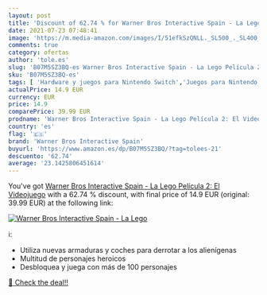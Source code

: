 ```yaml
---
layout: post
title: 'Discount of 62.74 % for Warner Bros Interactive Spain - La Lego '
date: 2021-07-23 07:48:41
image: 'https://m.media-amazon.com/images/I/51efkSzQNLL._SL500_._SL400_.jpg'
comments: true
category: ofertas
author: 'tole.es'
slug: 'B07M5SZ3BQ-es Warner Bros Interactive Spain - La Lego Película 2: El...'
sku: 'B07M5SZ3BQ-es'
tags: [ 'Hardware y juegos para Nintendo Switch','Juegos para Nintendo Switch','Videojuegos','lego','warner bros interactive spain', ]
actualPrice: 14.9 EUR
currency: EUR
price: 14.9
comparePrice: 39.99 EUR
prodname: 'Warner Bros Interactive Spain - La Lego Película 2: El Videojuego'
country: 'es'
flag: '🇪🇸'
brand: 'Warner Bros Interactive Spain'
buyurl: 'https://www.amazon.es/dp/B07M5SZ3BQ/?tag=tolees-21'
descuento: '62.74'
average: '23.1425806451614'
---
```


You've got [Warner Bros Interactive Spain - La Lego Película 2: El Videojuego](https://www.amazon.es/dp/B07M5SZ3BQ/?tag=tolees-21) with a  62.74 % discount, with final price of 14.9 EUR (original: 39.99 EUR) at the following link:

[![Warner Bros Interactive Spain - La Lego ](https://m.media-amazon.com/images/I/51efkSzQNLL._SL500_._SL400_.jpg)](https://www.amazon.es/dp/B07M5SZ3BQ/?tag=tolees-21)

ℹ️:

- Utiliza nuevas armaduras y coches para derrotar a los alienígenas
- Multitud de personajes heroicos
- Desbloquea y juega con más de 100 personajes

[🛒 Check the deal!!](https://www.amazon.es/dp/B07M5SZ3BQ/?tag=tolees-21)
